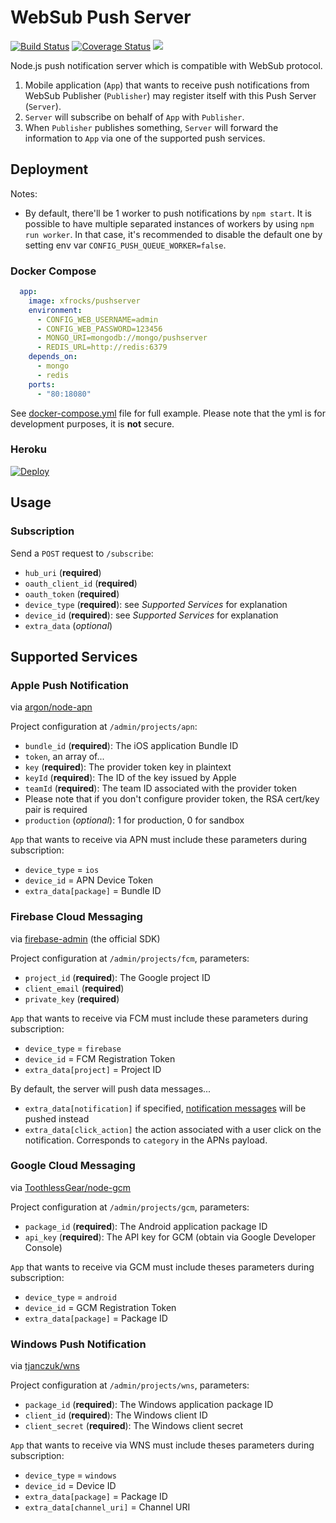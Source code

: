 # WebSub Push Server
[![Build Status](https://travis-ci.org/xfrocks/node_pubhubsubbub_pushserver.svg?branch=master)](https://travis-ci.org/xfrocks/node_pubhubsubbub_pushserver)
[![Coverage Status](https://coveralls.io/repos/github/xfrocks/node_pubhubsubbub_pushserver/badge.svg?branch=master)](https://coveralls.io/github/xfrocks/node_pubhubsubbub_pushserver?branch=master)
[![](https://images.microbadger.com/badges/version/xfrocks/pushserver.svg)](https://microbadger.com/images/xfrocks/pushserver)

Node.js push notification server which is compatible with WebSub protocol.

 1. Mobile application (`App`) that wants to receive push notifications from WebSub Publisher (`Publisher`) may register itself with this Push Server (`Server`).
 2. `Server` will subscribe on behalf of `App` with `Publisher`.
 3. When `Publisher` publishes something, `Server` will forward the information to `App` via one of the supported push services.

## Deployment

Notes:

- By default, there'll be 1 worker to push notifications by `npm start`.
It is possible to have multiple separated instances of workers by using `npm run worker`.
In that case, it's recommended to disable the default one by setting env var `CONFIG_PUSH_QUEUE_WORKER=false`.

### Docker Compose

```yaml
  app:
    image: xfrocks/pushserver
    environment:
      - CONFIG_WEB_USERNAME=admin
      - CONFIG_WEB_PASSWORD=123456
      - MONGO_URI=mongodb://mongo/pushserver
      - REDIS_URL=http://redis:6379
    depends_on:
      - mongo
      - redis
    ports:
      - "80:18080"
```

See [docker-compose.yml](docker-compose.yml) file for full example. Please note that the yml is for development purposes, it is **not** secure.

### Heroku

[![Deploy](https://www.herokucdn.com/deploy/button.svg)](https://heroku.com/deploy)

## Usage

### Subscription
Send a `POST` request to `/subscribe`:
 * `hub_uri` (__required__)
 * `oauth_client_id` (__required__)
 * `oauth_token` (__required__)
 * `device_type` (__required__): see _Supported Services_ for explanation
 * `device_id` (__required__): see _Supported Services_ for explanation
 * `extra_data` (_optional_)

## Supported Services

### Apple Push Notification
via [argon/node-apn](https://github.com/argon/node-apn)

Project configuration at `/admin/projects/apn`:
 * `bundle_id` (__required__): The iOS application Bundle ID
 * `token`, an array of...
  * `key` (__required__): The provider token key in plaintext
  * `keyId` (__required__): The ID of the key issued by Apple
  * `teamId` (__required__): The team ID associated with the provider token
  * Please note that if you don't configure provider token, the RSA cert/key pair is required
 * `production` (_optional_): 1 for production, 0 for sandbox

`App` that wants to receive via APN must include these parameters during subscription:
 * `device_type` = `ios`
 * `device_id` = APN Device Token
 * `extra_data[package]` = Bundle ID

### Firebase Cloud Messaging
via [firebase-admin](https://github.com/firebase/firebase-admin-node) (the official SDK)

Project configuration at `/admin/projects/fcm`, parameters:
 * `project_id` (__required__): The Google project ID
 * `client_email` (__required__)
 * `private_key` (__required__)

`App` that wants to receive via FCM must include these parameters during subscription:
 * `device_type` = `firebase`
 * `device_id` = FCM Registration Token
 * `extra_data[project]` = Project ID

By default, the server will push data messages...
 * `extra_data[notification]` if specified, [notification messages](https://firebase.google.com/docs/cloud-messaging/concept-options#notifications_and_data_messages) will be pushed instead
 * `extra_data[click_action]` the action associated with a user click on the notification. Corresponds to `category` in the APNs payload.

### Google Cloud Messaging
via [ToothlessGear/node-gcm](https://github.com/ToothlessGear/node-gcm)

Project configuration at `/admin/projects/gcm`, parameters:
 * `package_id` (__required__): The Android application package ID
 * `api_key` (__required__): The API key for GCM (obtain via Google Developer Console)

`App` that wants to receive via GCM must include theses parameters during subscription:
 * `device_type` = `android`
 * `device_id` = GCM Registration Token
 * `extra_data[package]` = Package ID

### Windows Push Notification
via [tjanczuk/wns](https://github.com/tjanczuk/wns)

Project configuration at `/admin/projects/wns`, parameters:
 * `package_id` (__required__): The Windows application package ID
 * `client_id` (__required__): The Windows client ID
 * `client_secret` (__required__): The Windows client secret

`App` that wants to receive via WNS must include theses parameters during subscription:
 * `device_type` = `windows`
 * `device_id` = Device ID
 * `extra_data[package]` = Package ID
 * `extra_data[channel_uri]` = Channel URI

 
